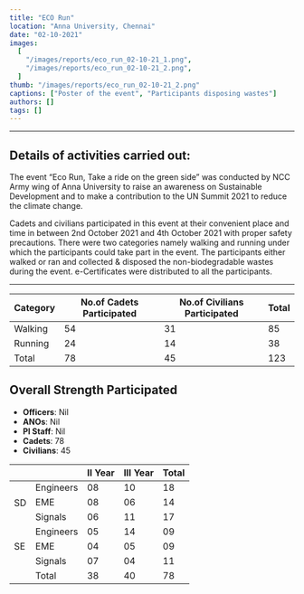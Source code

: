 ```yaml
---
title: "ECO Run"
location: "Anna University, Chennai"
date: "02-10-2021"
images:
  [
    "/images/reports/eco_run_02-10-21_1.png",
    "/images/reports/eco_run_02-10-21_2.png",
  ]
thumb: "/images/reports/eco_run_02-10-21_2.png"
captions: ["Poster of the event", "Participants disposing wastes"]
authors: []
tags: []
---
```


---

## Details of activities carried out:

The event “Eco Run, Take a ride on the green side” was conducted by NCC
Army wing of Anna University to raise an awareness on Sustainable Development and to
make a contribution to the UN Summit 2021 to reduce the climate change.

Cadets and civilians participated in this event at their convenient place and time in
between 2nd October 2021 and 4th October 2021 with proper safety precautions. There
were two categories namely walking and running under which the participants could take
part in the event. The participants either walked or ran and collected & disposed the
non-biodegradable wastes during the event. e-Certificates were distributed to all the
participants.

---

<table>
    <thead>
        <tr>
            <th>Category</th>
            <th>No.of Cadets Participated</th>
            <th>No.of Civilians Participated</th>
            <th>Total</th>
        </tr>
    </thead>
    <tbody>
        <tr>
            <td>Walking</td>
            <td>54</td>
            <td>31</td>
            <td>85</td>
        </tr>
        <tr>
            <td>Running</td>
            <td>24</td>
            <td>14</td>
            <td>38</td>
        </tr>
        <tr>
            <td>Total</td>
            <td>78</td>
            <td>45</td>
            <td>123</td>
        </tr>
    </tbody>
</table>

## Overall Strength Participated

- **Officers**: Nil
- **ANOs**: Nil
- **PI Staff**: Nil
- **Cadets**: 78
- **Civilians**: 45

<table>
    <thead>
        <tr>
            <th></th>
            <th></th>
            <th>II Year</th>
            <th>III Year</th>
            <th>Total</th>
        </tr>
    </thead>
    <tbody>
        <tr>
            <td rowspan="4">SD</td>
        </tr>
        <tr>
            <td>Engineers</td>
            <td>08</td>
            <td>10</td>
            <td>18</td>
        </tr>
        <tr>
            <td>EME</td>
            <td>08</td>
            <td>06</td>
            <td>14</td>
        </tr>
        <tr>
            <td>Signals</td>
            <td>06</td>
            <td>11</td>
            <td>17</td>
        </tr>
        <tr>
            <td rowspan="4">SE</td>
        </tr>
        <tr>
            <td>Engineers</td>
            <td>05</td>
            <td>14</td>
            <td>09</td>
        </tr>
        <tr>
            <td>EME</td>
            <td>04</td>
            <td>05</td>
            <td>09</td>
        </tr>
        <tr>
            <td>Signals</td>
            <td>07</td>
            <td>04</td>
            <td>11</td>
        </tr>
        <tr>
            <td></td>
            <td>Total</td>
            <td>38</td>
            <td>40</td>
            <td>78</td>
        </tr>
    </tbody>
</table>
